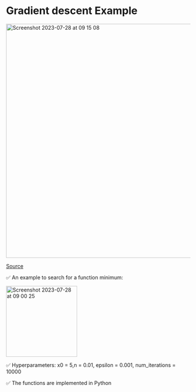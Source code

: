 # Gradient descent Example

<img width="641" alt="Screenshot 2023-07-28 at 09 15 08" src="https://github.com/javascript-queen/gradient-descent/assets/90614620/fffcb9cb-b586-4ddf-ba29-a99c2954fd11">

[Source](https://easyai.tech/ai-definition/gradient-descent/)

✅ An example to search for a function minimum: 

<img width="194" alt="Screenshot 2023-07-28 at 09 00 25" src="https://github.com/javascript-queen/gradient-descent/assets/90614620/9bd738d0-e5c2-498d-9278-67661af9fd52">

✅ Hyperparameters: x0 = 5,n = 0.01, epsilon = 0.001, num_iterations = 10000

✅ The functions are implemented in Python
